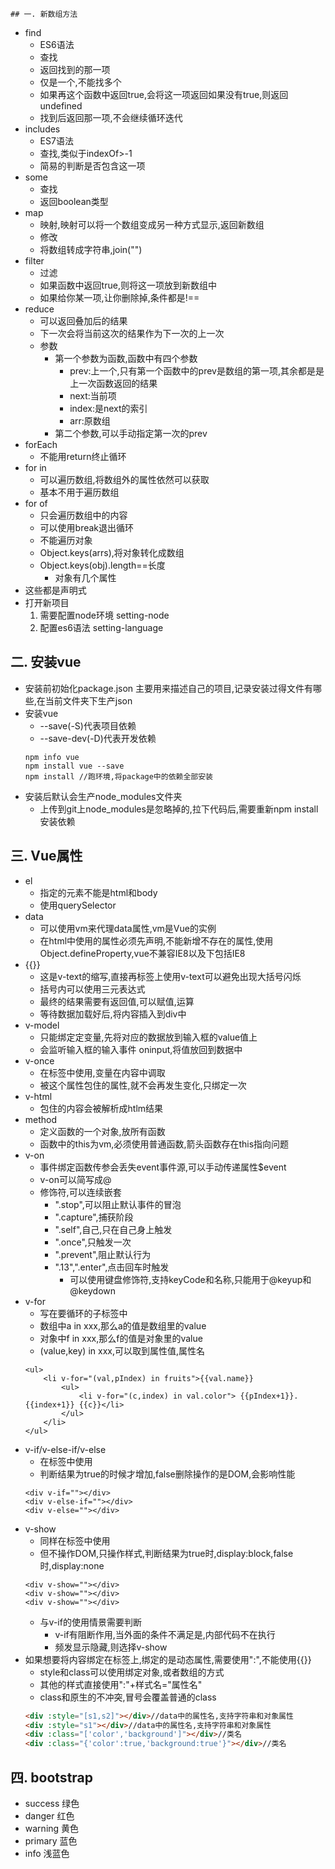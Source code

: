     ## 一. 新数组方法
- find
    - ES6语法
    - 查找
    - 返回找到的那一项
    - 仅是一个,不能找多个
    - 如果再这个函数中返回true,会将这一项返回如果没有true,则返回undefined
    - 找到后返回那一项,不会继续循环迭代
- includes
    - ES7语法
    - 查找,类似于indexOf>-1
    - 简易的判断是否包含这一项
- some
    - 查找
    - 返回boolean类型
- map
    - 映射,映射可以将一个数组变成另一种方式显示,返回新数组
    - 修改
    - 将数组转成字符串,join("")
- filter
    - 过滤
    - 如果函数中返回true,则将这一项放到新数组中
    - 如果给你某一项,让你删除掉,条件都是!==
- reduce
    - 可以返回叠加后的结果
    - 下一次会将当前这次的结果作为下一次的上一次
    - 参数
        - 第一个参数为函数,函数中有四个参数  
            - prev:上一个,只有第一个函数中的prev是数组的第一项,其余都是是上一次函数返回的结果
            - next:当前项
            - index:是next的索引
            - arr:原数组
        - 第二个参数,可以手动指定第一次的prev
- forEach
    - 不能用return终止循环
- for in
    - 可以遍历数组,将数组外的属性依然可以获取
    - 基本不用于遍历数组
- for of
    - 只会遍历数组中的内容
    - 可以使用break退出循环
    - 不能遍历对象
    - Object.keys(arrs),将对象转化成数组
    - Object.keys(obj).length==长度
        - 对象有几个属性
- 这些都是声明式
- 打开新项目
    1. 需要配置node环境 setting-node
    2. 配置es6语法 setting-language

## 二. 安装vue
- 安装前初始化package.json 主要用来描述自己的项目,记录安装过得文件有哪些,在当前文件夹下生产json
- 安装vue
    - --save(-S)代表项目依赖
    - --save-dev(-D)代表开发依赖
    ```
    npm info vue
    npm install vue --save
    npm install //跑环境,将package中的依赖全部安装
    ```
- 安装后默认会生产node_modules文件夹
    - 上传到git上node_modules是忽略掉的,拉下代码后,需要重新npm install安装依赖

## 三. Vue属性
- el
    - 指定的元素不能是html和body
    - 使用querySelector
- data
    - 可以使用vm来代理data属性,vm是Vue的实例
    - 在html中使用的属性必须先声明,不能新增不存在的属性,使用Object.defineProperty,vue不兼容IE8以及下包括IE8
- {{}}
    - 这是v-text的缩写,直接再标签上使用v-text可以避免出现大括号闪烁
    - 括号内可以使用三元表达式
    - 最终的结果需要有返回值,可以赋值,运算
    - 等待数据加载好后,将内容插入到div中
- v-model
    - 只能绑定定变量,先将对应的数据放到输入框的value值上
    - 会监听输入框的输入事件 oninput,将值放回到数据中
- v-once
    - 在标签中使用,变量在内容中调取
    - 被这个属性包住的属性,就不会再发生变化,只绑定一次
- v-html
    - 包住的内容会被解析成htlm结果
- method
    - 定义函数的一个对象,放所有函数
    - 函数中的this为vm,必须使用普通函数,箭头函数存在this指向问题
- v-on
    - 事件绑定函数传参会丢失event事件源,可以手动传递属性$event
    - v-on可以简写成@
    - 修饰符,可以连续嵌套
        - ".stop",可以阻止默认事件的冒泡
        - ".capture",捕获阶段
        - ".self",自己,只在自己身上触发
        - ".once",只触发一次
        - ".prevent",阻止默认行为
        - ".13",".enter",点击回车时触发
            - 可以使用键盘修饰符,支持keyCode和名称,只能用于@keyup和@keydown
- v-for
    - 写在要循环的子标签中
    - 数组中a in xxx,那么a的值是数组里的value
    - 对象中f in xxx,那么f的值是对象里的value
    - (value,key) in xxx,可以取到属性值,属性名
    ```
    <ul>
        <li v-for="(val,pIndex) in fruits">{{val.name}}
            <ul>
                <li v-for="(c,index) in val.color"> {{pIndex+1}}.{{index+1}} {{c}}</li>
            </ul>
        </li>
    </ul>
    ```
- v-if/v-else-if/v-else
    - 在标签中使用
    - 判断结果为true的时候才增加,false删除操作的是DOM,会影响性能
    ```
    <div v-if=""></div>
    <div v-else-if=""></div>
    <div v-else=""></div>
    ```
- v-show
    - 同样在标签中使用
    - 但不操作DOM,只操作样式,判断结果为true时,display:block,false时,display:none
    ```
    <div v-show=""></div>
    <div v-show=""></div>
    <div v-show=""></div>
    ```
    - 与v-if的使用情景需要判断
        - v-if有阻断作用,当外面的条件不满足是,内部代码不在执行
        - 频发显示隐藏,则选择v-show
- 如果想要将内容绑定在标签上,绑定的是动态属性,需要使用":",不能使用{{}}
    - style和class可以使用绑定对象,或者数组的方式
    - 其他的样式直接使用":"+样式名="属性名"
    - class和原生的不冲突,冒号会覆盖普通的class
    ```html
    <div :style="[s1,s2]"></div>//data中的属性名,支持字符串和对象属性
    <div :style="s1"></div>//data中的属性名,支持字符串和对象属性
    <div :class="['color','background']"></div>//类名
    <div :class="{'color':true,'background:true'}"></div>//类名
    ```

## 四. bootstrap
- success 绿色
- danger 红色
- warning 黄色
- primary 蓝色
- info 浅蓝色